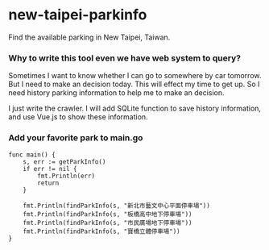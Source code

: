 # new-taipei-parkinfo
Find the available parking in New Taipei, Taiwan.


### Why to write this tool even we have web system to query?
Sometimes I want to know whether I can go to somewhere by car tomorrow. But I need to make an decision today. This will effect my time to get up. So I need history parking information to help me to make an decision. 

I just write the crawler. I will add SQLite function to save history information, and use Vue.js to show these information.

### Add your favorite park to main.go
```
func main() {
    s, err := getParkInfo()
    if err != nil {
        fmt.Println(err)
        return
    }

    fmt.Println(findParkInfo(s, "新北市藝文中心平面停車場"))
    fmt.Println(findParkInfo(s, "板橋高中地下停車場"))
    fmt.Println(findParkInfo(s, "市民廣場地下停車場"))
    fmt.Println(findParkInfo(s, "寶橋立體停車場"))
}
```

